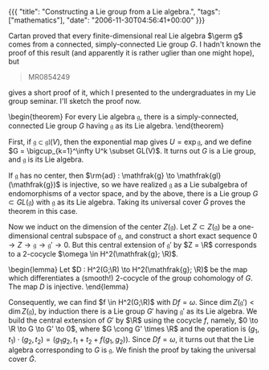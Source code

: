{{{
  "title": "Constructing a Lie group from a Lie algebra.",
  "tags": ["mathematics"],
  "date": "2006-11-30T04:56:41+00:00"
}}}

  Cartan proved that every finite-dimensional real Lie algebra $\germ g$ comes from a connected, simply-connected Lie group $G$.  I hadn't known the proof of this result (and apparently it is rather uglier than one might hope), but

> MR0854249

gives a short proof of it, which I presented to the undergraduates in my Lie group seminar.  I'll sketch the proof now.

\begin{theorem}
For every Lie algebra $\mathfrak{g}$, there is a simply-connected, connected Lie group $G$ having $\mathfrak{g}$ as its Lie algebra.
\end{theorem}

First, if $\mathfrak{g} \subset \mathfrak{gl}(V)$, then the exponential map gives $U = \exp \mathfrak{g}$, and we define $G = \bigcup_{k=1}^\infty U^k \subset GL(V)$.  It turns out $G$ is a Lie group, and $\mathfrak{g}$ is its Lie algebra.

If $\mathfrak{g}$ has no center, then $\rm{ad} : \mathfrak{g} \to \mathfrak{gl}(\mathfrak{g})$ is injective, so we have realized $\mathfrak{g}$ as a Lie subalgebra of endomorphisms of a vector space, and by the above, there is a Lie group $G \subset GL(\mathfrak{g})$ with $\mathfrak{g}$ as its Lie algebra.  Taking its universal cover $\tilde{G}$ proves the theorem in this case.

Now we induct on the dimension of the center $Z(\mathfrak{g})$.  Let $Z \subset Z(\mathfrak{g})$ be a one-dimensional central subspace of $\mathfrak{g}$, and construct a short exact sequence $0 \to Z \to \mathfrak{g} \to \mathfrak{g}' \to 0$.  But this central extension of $\mathfrak{g}'$ by $Z = \R$ corresponds to a 2-cocycle $\omega \in H^2(\mathfrak{g}; \R)$.

\begin{lemma}
Let $D : H^2(G;\R) \to H^2(\mathfrak{g}; \R)$ be the map which differentiates a (smooth!) $2$-cocycle of the group cohomology of $G$.  The map $D$ is injective.
\end{lemma}

Consequently, we can find $f \in H^2(G;\R)$ with $Df = \omega$.  Since $\dim Z(\mathfrak{g}') < \dim Z(\mathfrak{g})$, by induction there is a Lie group $G'$ having $\mathfrak{g}'$ as its Lie algebra.  We build the central extension of $G'$ by $\R$ using the cocycle $f$, namely, $0 \to \R \to G \to G' \to 0$, where $G \cong G' \times \R$ and the operation is $(g_1, t_1) \cdot (g_2, t_2) = (g_1 g_2, t_1 + t_2 + f(g_1,g_2))$.  Since $Df = \omega$, it turns out that the Lie algebra corresponding to $G$ is $\mathfrak{g}$.  We finish the proof by taking the universal cover $\tilde{G}$.

